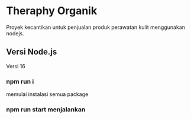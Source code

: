 # Theraphy Organik

Proyek kecantikan untuk penjualan produk perawatan kulit menggunakan nodejs.

## Versi Node.js
Versi 16

### npm run i 
memulai instalasi semua package

### npm run start menjalankan
